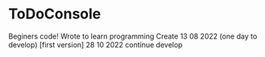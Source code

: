 # ToDoConsole
Beginers code!
Wrote to learn programming
Create 13 08 2022 (one day to develop) [first version]
28 10 2022 continue develop
